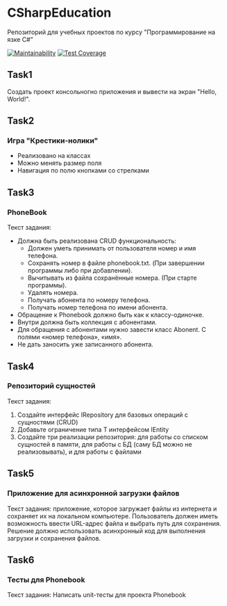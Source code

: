 # CSharpEducation
Репозиторий для учебных проектов по курсу "Программирование на язке С#"

[![Maintainability](https://api.codeclimate.com/v1/badges/0f792f791f52541a372f/maintainability)](https://codeclimate.com/github/AlexArtsy/CSharpEducation/maintainability) [![Test Coverage](https://api.codeclimate.com/v1/badges/0f792f791f52541a372f/test_coverage)](https://codeclimate.com/github/AlexArtsy/CSharpEducation/test_coverage)

## Task1
Создать проект консольногно приложения и вывести на экран "Hello, World!".


## Task2
### Игра "Крестики-нолики"
- Реализовано на классах
- Можно менять размер поля
- Навигация по полю кнопками со стрелками


## Task3
### PhoneBook
Текст задания:
* Должна быть реализована CRUD функциональность:
  + Должен уметь принимать от пользователя номер и имя телефона.
  + Сохранять номер в файле phonebook.txt. (При завершении программы либо при добавлении).
  + Вычитывать из файла сохранённые номера. (При старте программы).
  + Удалять номера.
  + Получать абонента по номеру телефона.
  + Получать номер телефона по имени абонента.
* Обращение к Phonebook должно быть как к классу-одиночке.
* Внутри должна быть коллекция с абонентами.
* Для обращения с абонентами нужно завести класс Abonent. С полями «номер телефона», «имя».
* Не дать заносить уже записанного абонента.


## Task4
### Репозиторий сущностей
Текст задания:
1. Создайте интерфейс IRepository<T> для базовых операций с сущностями (CRUD)
2. Добавьте ограничение типа T интерфейсом IEntity
3. Создайте три реализации репозитория: для работы со списком сущностей в памяти, для работы с БД (саму БД можно не реализовывать), и для работы с файлами  


## Task5
### Приложение для асинхронной загрузки файлов
Текст задания: приложение, которое загружает файлы из интернета и сохраняет их на локальном компьютере. Пользователь должен иметь возможность ввести URL-адрес файла и выбрать путь для сохранения. Решение должно использовать асинхронный код для выполнения загрузки и сохранения файлов.


## Task6
### Тесты для Phonebook
Текст задания: Написать unit-тесты для проекта Phonebook
